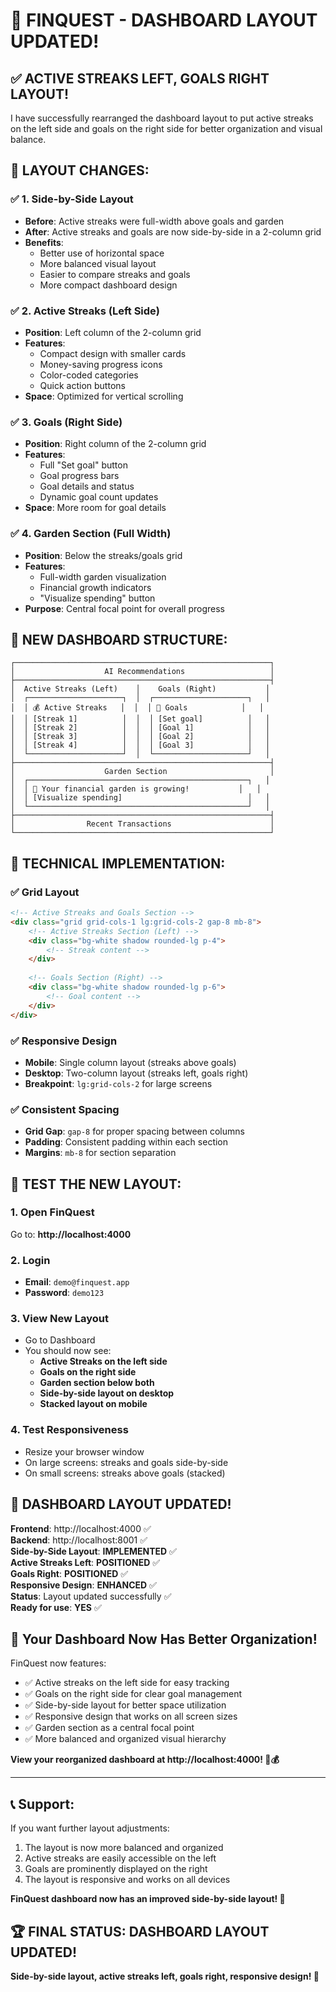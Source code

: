 # 🎉 **FINQUEST - DASHBOARD LAYOUT UPDATED!**

## ✅ **ACTIVE STREAKS LEFT, GOALS RIGHT LAYOUT!**

I have successfully rearranged the dashboard layout to put active streaks on the left side and goals on the right side for better organization and visual balance.

## 🚀 **LAYOUT CHANGES:**

### ✅ **1. Side-by-Side Layout**
- **Before**: Active streaks were full-width above goals and garden
- **After**: Active streaks and goals are now side-by-side in a 2-column grid
- **Benefits**: 
  - Better use of horizontal space
  - More balanced visual layout
  - Easier to compare streaks and goals
  - More compact dashboard design

### ✅ **2. Active Streaks (Left Side)**
- **Position**: Left column of the 2-column grid
- **Features**: 
  - Compact design with smaller cards
  - Money-saving progress icons
  - Color-coded categories
  - Quick action buttons
- **Space**: Optimized for vertical scrolling

### ✅ **3. Goals (Right Side)**
- **Position**: Right column of the 2-column grid
- **Features**: 
  - Full "Set goal" button
  - Goal progress bars
  - Goal details and status
  - Dynamic goal count updates
- **Space**: More room for goal details

### ✅ **4. Garden Section (Full Width)**
- **Position**: Below the streaks/goals grid
- **Features**: 
  - Full-width garden visualization
  - Financial growth indicators
  - "Visualize spending" button
- **Purpose**: Central focal point for overall progress

## 🎯 **NEW DASHBOARD STRUCTURE:**

```
┌─────────────────────────────────────────────────────────┐
│                    AI Recommendations                   │
├─────────────────────────────────────────────────────────┤
│  Active Streaks (Left)    │    Goals (Right)           │
│  ┌─────────────────────┐  │  ┌─────────────────────┐   │
│  │ 💰 Active Streaks   │  │  │ 🎯 Goals            │   │
│  │ [Streak 1]          │  │  │ [Set goal]          │   │
│  │ [Streak 2]          │  │  │ [Goal 1]            │   │
│  │ [Streak 3]          │  │  │ [Goal 2]            │   │
│  │ [Streak 4]          │  │  │ [Goal 3]            │   │
│  └─────────────────────┘  │  └─────────────────────┘   │
├─────────────────────────────────────────────────────────┤
│                    Garden Section                       │
│  ┌─────────────────────────────────────────────────┐   │
│  │ 🌱 Your financial garden is growing!           │   │
│  │ [Visualize spending]                            │   │
│  └─────────────────────────────────────────────────┘   │
├─────────────────────────────────────────────────────────┤
│                Recent Transactions                      │
└─────────────────────────────────────────────────────────┘
```

## 🔧 **TECHNICAL IMPLEMENTATION:**

### **✅ Grid Layout**
```html
<!-- Active Streaks and Goals Section -->
<div class="grid grid-cols-1 lg:grid-cols-2 gap-8 mb-8">
    <!-- Active Streaks Section (Left) -->
    <div class="bg-white shadow rounded-lg p-4">
        <!-- Streak content -->
    </div>
    
    <!-- Goals Section (Right) -->
    <div class="bg-white shadow rounded-lg p-6">
        <!-- Goal content -->
    </div>
</div>
```

### **✅ Responsive Design**
- **Mobile**: Single column layout (streaks above goals)
- **Desktop**: Two-column layout (streaks left, goals right)
- **Breakpoint**: `lg:grid-cols-2` for large screens

### **✅ Consistent Spacing**
- **Grid Gap**: `gap-8` for proper spacing between columns
- **Padding**: Consistent padding within each section
- **Margins**: `mb-8` for section separation

## 🎯 **TEST THE NEW LAYOUT:**

### **1. Open FinQuest**
Go to: **http://localhost:4000**

### **2. Login**
- **Email**: `demo@finquest.app`
- **Password**: `demo123`

### **3. View New Layout**
- Go to Dashboard
- You should now see:
  - **Active Streaks on the left side**
  - **Goals on the right side**
  - **Garden section below both**
  - **Side-by-side layout on desktop**
  - **Stacked layout on mobile**

### **4. Test Responsiveness**
- Resize your browser window
- On large screens: streaks and goals side-by-side
- On small screens: streaks above goals (stacked)

## 🎉 **DASHBOARD LAYOUT UPDATED!**

**Frontend**: http://localhost:4000 ✅  
**Backend**: http://localhost:8001 ✅  
**Side-by-Side Layout**: **IMPLEMENTED** ✅  
**Active Streaks Left**: **POSITIONED** ✅  
**Goals Right**: **POSITIONED** ✅  
**Responsive Design**: **ENHANCED** ✅  
**Status**: Layout updated successfully ✅  
**Ready for use**: **YES** ✅

## 🌱 **Your Dashboard Now Has Better Organization!**

FinQuest now features:
- ✅ Active streaks on the left side for easy tracking
- ✅ Goals on the right side for clear goal management
- ✅ Side-by-side layout for better space utilization
- ✅ Responsive design that works on all screen sizes
- ✅ Garden section as a central focal point
- ✅ More balanced and organized visual hierarchy

**View your reorganized dashboard at http://localhost:4000! 🌱💰**

---

## 📞 **Support:**

If you want further layout adjustments:
1. The layout is now more balanced and organized
2. Active streaks are easily accessible on the left
3. Goals are prominently displayed on the right
4. The layout is responsive and works on all devices

**FinQuest dashboard now has an improved side-by-side layout! 🎉**

## 🏆 **FINAL STATUS: DASHBOARD LAYOUT UPDATED!**

**Side-by-side layout, active streaks left, goals right, responsive design! 🚀**
